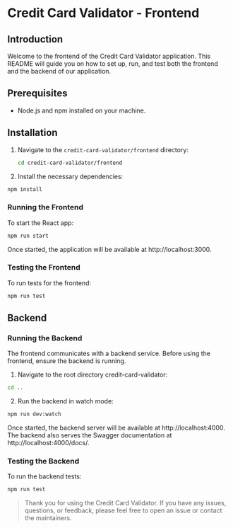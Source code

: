 # Credit Card Validator - Frontend

## Introduction

Welcome to the frontend of the Credit Card Validator application. This README will guide you on how to set up, run, and test both the frontend and the backend of our application.

## Prerequisites

- Node.js and npm installed on your machine.

## Installation

1. Navigate to the `credit-card-validator/frontend` directory:

   ```bash
   cd credit-card-validator/frontend
   ```

2. Install the necessary dependencies:
```bash 
npm install
```

### Running the Frontend
To start the React app:
```bash
npm run start
```
Once started, the application will be available at http://localhost:3000.

### Testing the Frontend
To run tests for the frontend:
```bash
npm run test
```

## Backend
### Running the Backend
The frontend communicates with a backend service. Before using the frontend, ensure the backend is running.

1. Navigate to the root directory credit-card-validator:
```bash
cd ..
```
2. Run the backend in watch mode:
```bash
npm run dev:watch
```

Once started, the backend server will be available at http://localhost:4000. The backend also serves the Swagger documentation at http://localhost:4000/docs/.

### Testing the Backend
To run the backend tests:
```bash
npm run test
```

> Thank you for using the Credit Card Validator. If you have any issues, questions, or feedback, please feel free to open an issue or contact the maintainers.